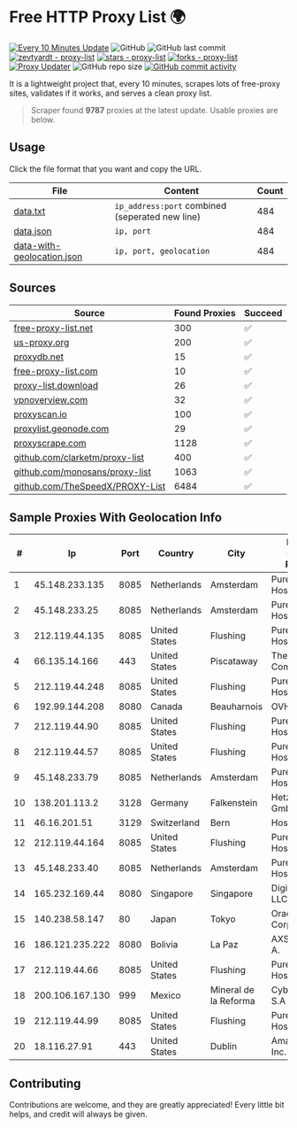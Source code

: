 
# Free HTTP Proxy List 🌍

[![Every 10 Minutes Update](https://github.com/mertguvencli/http-proxy-list/actions/workflows/main.yml/badge.svg?branch=main)](https://github.com/mertguvencli/http-proxy-list/actions/workflows/main.yml)
![GitHub](https://img.shields.io/github/license/mertguvencli/http-proxy-list)
![GitHub last commit](https://img.shields.io/github/last-commit/mertguvencli/http-proxy-list)
[![zevtyardt - proxy-list](https://img.shields.io/static/v1?label=zevtyardt&message=proxy-list&color=blue&logo=github)](https://github.com/zevtyardt/proxy-list "Go to GitHub repo")
[![stars - proxy-list](https://img.shields.io/github/stars/zevtyardt/proxy-list?style=social)](https://github.com/zevtyardt/proxy-list)
[![forks - proxy-list](https://img.shields.io/github/forks/zevtyardt/proxy-list?style=social)](https://github.com/zevtyardt/proxy-list)
[![Proxy Updater](https://github.com/zevtyardt/proxy-list/workflows/Proxy%20Updater/badge.svg)](https://github.com/zevtyardt/proxy-list/actions?query=workflow:"Proxy+Updater")
![GitHub repo size](https://img.shields.io/github/repo-size/zevtyardt/proxy-list)
[![GitHub commit activity](https://img.shields.io/github/commit-activity/m/zevtyardt/proxy-list?logo=commits)](https://github.com/zevtyardt/proxy-list/commits/main)

It is a lightweight project that, every 10 minutes, scrapes lots of free-proxy sites, validates if it works, and serves a clean proxy list.

> Scraper found **9787** proxies at the latest update. Usable proxies are below.

## Usage

Click the file format that you want and copy the URL.

|File|Content|Count|
|----|-------|-----|
|[data.txt](https://raw.githubusercontent.com/mertguvencli/http-proxy-list/main/proxy-list/data.txt)|`ip_address:port` combined (seperated new line)|484|
|[data.json](https://raw.githubusercontent.com/mertguvencli/http-proxy-list/main/proxy-list/data.json)|`ip, port`|484|
|[data-with-geolocation.json](https://raw.githubusercontent.com/mertguvencli/http-proxy-list/main/proxy-list/data-with-geolocation.json)|`ip, port, geolocation`|484|

## Sources

|Source|Found Proxies|Succeed|
|------|-------------|-------|
|[free-proxy-list.net](https://free-proxy-list.net)|300|✅|
|[us-proxy.org](https://www.us-proxy.org)|200|✅|
|[proxydb.net](http://proxydb.net)|15|✅|
|[free-proxy-list.com](https://free-proxy-list.com/?page=&port=&type%5B%5D=http&type%5B%5D=https&up_time=0&search=Search)|10|✅|
|[proxy-list.download](https://www.proxy-list.download/HTTP)|26|✅|
|[vpnoverview.com](https://vpnoverview.com/privacy/anonymous-browsing/free-proxy-servers)|32|✅|
|[proxyscan.io](https://www.proxyscan.io)|100|✅|
|[proxylist.geonode.com](https://proxylist.geonode.com/api/proxy-list?limit=300&page=1&sort_by=lastChecked&sort_type=desc&protocols=http,https)|29|✅|
|[proxyscrape.com](https://api.proxyscrape.com/v2/?request=displayproxies&protocol=http&timeout=10000&country=all&ssl=all&anonymity=all)|1128|✅|
|[github.com/clarketm/proxy-list](https://raw.githubusercontent.com/clarketm/proxy-list/master/proxy-list-raw.txt)|400|✅|
|[github.com/monosans/proxy-list](https://raw.githubusercontent.com/monosans/proxy-list/main/proxies/http.txt)|1063|✅|
|[github.com/TheSpeedX/PROXY-List](https://raw.githubusercontent.com/TheSpeedX/PROXY-List/master/http.txt)|6484|✅|


## Sample Proxies With Geolocation Info

|#|Ip|Port|Country|City|Internet Service Provider|
|-|--|----|-------|----|-------------------------|
|1|45.148.233.135|8085|Netherlands|Amsterdam|PureVoltage Hosting Inc.|
|2|45.148.233.25|8085|Netherlands|Amsterdam|PureVoltage Hosting Inc.|
|3|212.119.44.135|8085|United States|Flushing|PureVoltage Hosting Inc.|
|4|66.135.14.166|443|United States|Piscataway|The Constant Company, LLC|
|5|212.119.44.248|8085|United States|Flushing|PureVoltage Hosting Inc.|
|6|192.99.144.208|8080|Canada|Beauharnois|OVH SAS|
|7|212.119.44.90|8085|United States|Flushing|PureVoltage Hosting Inc.|
|8|212.119.44.57|8085|United States|Flushing|PureVoltage Hosting Inc.|
|9|45.148.233.79|8085|Netherlands|Amsterdam|PureVoltage Hosting Inc.|
|10|138.201.113.2|3128|Germany|Falkenstein|Hetzner Online GmbH|
|11|46.16.201.51|3129|Switzerland|Bern|Hosteur SA|
|12|212.119.44.164|8085|United States|Flushing|PureVoltage Hosting Inc.|
|13|45.148.233.40|8085|Netherlands|Amsterdam|PureVoltage Hosting Inc.|
|14|165.232.169.44|8080|Singapore|Singapore|DigitalOcean, LLC|
|15|140.238.58.147|80|Japan|Tokyo|Oracle Corporation|
|16|186.121.235.222|8080|Bolivia|La Paz|AXS Bolivia S. A.|
|17|212.119.44.66|8085|United States|Flushing|PureVoltage Hosting Inc.|
|18|200.106.167.130|999|Mexico|Mineral de la Reforma|Cybernetworks S.A De C.V|
|19|212.119.44.99|8085|United States|Flushing|PureVoltage Hosting Inc.|
|20|18.116.27.91|443|United States|Dublin|Amazon.com, Inc.|



## Contributing

Contributions are welcome, and they are greatly appreciated! Every
little bit helps, and credit will always be given.

